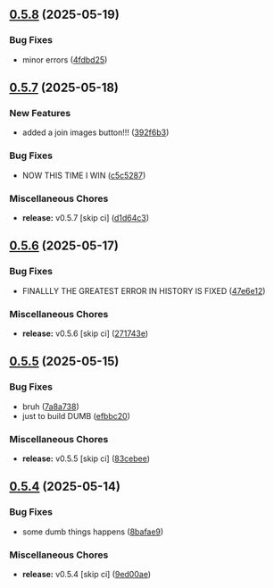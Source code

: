 ## [0.5.8](https://github.com/manga-you-know/desktop/compare/v0.5.7...v0.5.8) (2025-05-19)


### Bug Fixes

* minor errors ([4fdbd25](https://github.com/manga-you-know/desktop/commit/4fdbd25fb55bbf7314bedea8700ab03d003bdf5f))

## [0.5.7](https://github.com/manga-you-know/desktop/compare/v0.5.6...v0.5.7) (2025-05-18)


### New Features

* added a join images button!!! ([392f6b3](https://github.com/manga-you-know/desktop/commit/392f6b3b7637efb698f35794a0123a227d9d14fe))


### Bug Fixes

* NOW THIS TIME I WIN ([c5c5287](https://github.com/manga-you-know/desktop/commit/c5c5287ba81372057e67d2c1f78eb0bcded1bd81))


### Miscellaneous Chores

* **release:** v0.5.7 [skip ci] ([d1d64c3](https://github.com/manga-you-know/desktop/commit/d1d64c3fc0b0256eda4af7bf7e36351de7a56297))

## [0.5.6](https://github.com/manga-you-know/desktop/compare/v0.5.5...v0.5.6) (2025-05-17)


### Bug Fixes

* FINALLLY THE GREATEST ERROR IN HISTORY IS FIXED ([47e6e12](https://github.com/manga-you-know/desktop/commit/47e6e12f5bb50eda0a2d9400dc6808716150fa87))


### Miscellaneous Chores

* **release:** v0.5.6 [skip ci] ([271743e](https://github.com/manga-you-know/desktop/commit/271743e12bdace5969283022f0d197848263501f))

## [0.5.5](https://github.com/manga-you-know/desktop/compare/v0.5.4...v0.5.5) (2025-05-15)


### Bug Fixes

* bruh ([7a8a738](https://github.com/manga-you-know/desktop/commit/7a8a73815b07d840154ef75d62719ad8d7cce5d0))
* just to build DUMB ([efbbc20](https://github.com/manga-you-know/desktop/commit/efbbc20aad221bba8339289ed7150cd95d1d2358))


### Miscellaneous Chores

* **release:** v0.5.5 [skip ci] ([83cebee](https://github.com/manga-you-know/desktop/commit/83cebeed88d8b1b50fcebe21084bf373eb49a0c6))

## [0.5.4](https://github.com/manga-you-know/desktop/compare/v0.5.3...v0.5.4) (2025-05-14)


### Bug Fixes

* some dumb things happens ([8bafae9](https://github.com/manga-you-know/desktop/commit/8bafae9f6787718c7a5c99b87fdef4cec99c7a05))


### Miscellaneous Chores

* **release:** v0.5.4 [skip ci] ([9ed00ae](https://github.com/manga-you-know/desktop/commit/9ed00ae11de1ef173ba87dc2085dc9f4403e1609))

